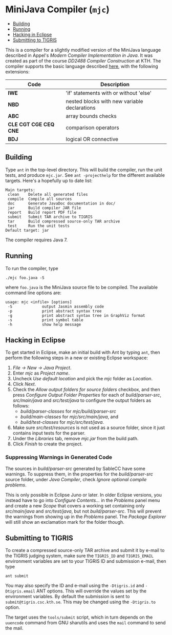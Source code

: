 MiniJava Compiler (`mjc`)
=========================

* [Building](#building)
* [Running](#running)
* [Hacking in Eclipse](#hacking-in-eclipse)
* [Submitting to TIGRIS](#submitting-to-tigris)

This is a compiler for a slightly modified version of the MiniJava
language described in Appel's *Modern Compiler Implementation in Java*.
It was created as part of the course *DD2488 Compiler Construction* at
KTH. The compiler supports the basic language described
[here](http://www.csc.kth.se/utbildning/kth/kurser/DD2488/komp14/project/grammar14v1b.pdf),
with the following extensions:

| Code                    | Description                                  |
| ----------------------- | -------------------------------------------- |
| **IWE**                 | 'if' statements with or without 'else'       |
| **NBD**                 | nested blocks with new variable declarations |
| **ABC**                 | array bounds checks                          |
| **CLE CGT CGE CEQ CNE** | comparison operators                         |
| **BDJ**                 | logical OR connective                        |

Building
--------

Type `ant` in the top-level directory. This will build the compiler,
run the unit tests, and produce `mjc.jar`. See `ant -projecthelp` for
the different available targets. Here's a hopefully up to date list:

    Main targets:
     clean    Delete all generated files
     compile  Compile all sources
     doc      Generate JavaDoc documentation in doc/
     jar      Build compiler JAR file
     report   Build report PDF file
     submit   Submit TAR archive to TIGRIS
     tar      Build compressed source-only TAR archive
     test     Run the unit tests
    Default target: jar

The compiler requires Java 7.

Running
-------
To run the compiler, type

    ./mjc foo.java -S

where `foo.java` is the MiniJava source file to be compiled. The available
command line options are:

    usage: mjc <infile> [options]
     -S             output Jasmin assembly code
     -p             print abstract syntax tree
     -g             print abstract syntax tree in GraphViz format
     -s             print symbol table
     -h             show help message

Hacking in Eclipse
------------------

To get started in Eclipse, make an initial build with Ant by typing `ant`,
then perform the following steps in a new or existing Eclipse workspace:

1. *File → New → Java Project*.
2. Enter *mjc* as *Project name*.
3. Uncheck *Use default location* and pick the *mjc*
   folder as *Location*.
4. Click *Next*.
7. Check the *Allow output folders for source folders* checkbox,
   and then press *Configure Output Folder Properties* for each
   of *build/parser-src*, *src/main/java* and *src/test/java*
   to configure the output folders as follows:
    * *build/parser-classes* for *mjc/build/parser-src*
    * *build/main-classes* for *mjc/src/main/java*, and
    * *build/test-classes* for *mjc/src/test/java*.
8. Make sure *src/test/resources* is not used as a source folder,
   since it just contains input tests for the parser.
9. Under the *Libraries* tab, remove *mjc.jar* from the build path.
10. Click *Finish* to create the project.

### Suppressing Warnings in Generated Code
The sources in *build/parser-src* generated by SableCC have some warnings.
To suppress them, in the properties for the *build/parser-src* source folder,
under *Java Compiler*, check *Ignore optional compile problems*.

This is only possible in Eclipse Juno or later. In older Eclipse versions,
you instead have to go into *Configure Contents...* in the *Problems*
panel menu and create a new *Scope* that covers a working set containing
only *src/main/java* and *src/test/java*, but not *build/parser-src*.
This will prevent the warnings from showing up in the *Problems* panel.
The *Package Explorer* will still show an exclamation mark for the folder
though.

Submitting to TIGRIS
--------------------

To create a compressed source-only TAR archive and submit it by e-mail to
the TIGRIS judging system, make sure the `TIGRIS_ID` and `TIGRIS_EMAIL`
environment variables are set to your TIGRIS ID and submission e-mail, then
type

    ant submit

You may also specify the ID and e-mail using the `-Dtigris.id` and
`-Dtigris.email` ANT options. This will override the values set by the
environment variables. By default the submission is sent to
`submit@tigris.csc.kth.se`. This may be changed using the `-Dtigris.to`
option.

The target uses the `tools/submit` script, which in turn depends on the
`uuencode` command from GNU sharutils and uses the `mail` command to send
the mail.
